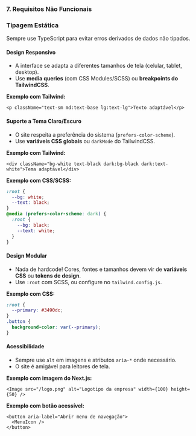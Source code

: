 <!-- Begin - Lucas: Adicionar requisitos e rodamap -->
### 7. Requisitos Não Funcionais

### Tipagem Estática
Sempre use TypeScript para evitar erros derivados de dados não tipados.

#### Design Responsivo
- A interface se adapta a diferentes tamanhos de tela (celular, tablet, desktop).
- Use **media queries** (com CSS Modules/SCSS) ou **breakpoints do TailwindCSS**.

**Exemplo com Tailwind:**
```tsx
<p className="text-sm md:text-base lg:text-lg">Texto adaptável</p>
```

#### Suporte a Tema Claro/Escuro
- O site respeita a preferência do sistema (`prefers-color-scheme`).
- Use **variáveis CSS globais** ou `darkMode` do TailwindCSS.

**Exemplo com Tailwind:**
```tsx
<div className="bg-white text-black dark:bg-black dark:text-white">Tema adaptável</div>
```

**Exemplo com CSS/SCSS:**
```css
:root {
  --bg: white;
  --text: black;
}
@media (prefers-color-scheme: dark) {
  :root {
    --bg: black;
    --text: white;
  }
}
```

#### Design Modular
- Nada de hardcode! Cores, fontes e tamanhos devem vir de **variáveis CSS** ou **tokens de design**.
- Use `:root` com SCSS, ou configure no `tailwind.config.js`.

**Exemplo com CSS:**
```css
:root {
  --primary: #3490dc;
}
.button {
  background-color: var(--primary);
}
```

#### Acessibilidade
- Sempre use `alt` em imagens e atributos `aria-*` onde necessário.
- O site é amigável para leitores de tela.

**Exemplo com imagem do Next.js:**
```tsx
<Image src="/logo.png" alt="Logotipo da empresa" width={100} height={50} />
```

**Exemplo com botão acessível:**
```tsx
<button aria-label="Abrir menu de navegação">
  <MenuIcon />
</button>
```

<!-- End - Lucas: Adicionar requisitos e rodamap -->